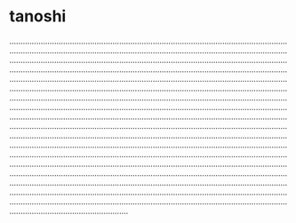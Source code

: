 # tanoshi
.............................................................................................................................................................................................................................................................................................................................................................................................................................................................................................................................................................................................................................................................................................................................................................................................................................................................................................................................................................................................................................................................................................................................................................................................................................................................................................................................................................................................................................................................................................................................................................................................................................................................................................................................................................................................................................................................................................................................................................................................................................................................................................................................................................................................................................................................................................................................................................................